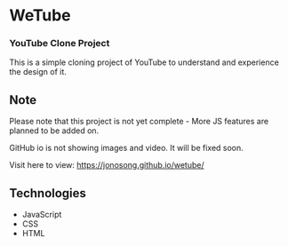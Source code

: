# WeTube

### YouTube Clone Project

This is a simple cloning project of YouTube to understand and experience the design of it.

## Note
Please note that this project is not yet complete - More JS features are planned to be added on. 

GitHub io is not showing images and video. It will be fixed soon.

Visit here to view: https://jonosong.github.io/wetube/

## Technologies

- JavaScript
- CSS
- HTML

